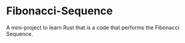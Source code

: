 # Fibonacci-Sequence
A mini-project to learn Rust that is a code that performs the Fibonacci Sequence. 
